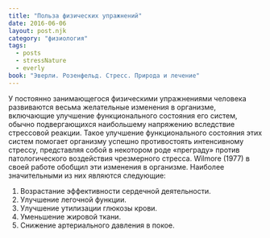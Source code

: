 ```yaml
---
title: "Польза физических упражнений"
date: 2016-06-06
layout: post.njk
category: "физиология"
tags:
  - posts
  - stressNature
  - everly
book: "Эверли. Розенфельд. Стресс. Природа и лечение"
---
```


У постоянно занимающегося физическими упражнениями человека развиваются весьма желательные изменения в организме, включающие улучшение функционального состояния его систем, обычно подвергающихся наибольшему напряжению вследствие стрессовой реакции. Такое улучшение функционального состояния этих систем помогает организму успешно противостоять интенсивному стрессу, представляя собой в некотором роде «преграду» против патологического воздействия чрезмерного стресса. Wilmore (1977) в своей работе обобщил эти изменения в организме. Наиболее значительными из них являются следующие:

1. Возрастание эффективности сердечной деятельности.
2. Улучшение легочной функции.
3. Улучшение утилизации глюкозы крови.
4. Уменьшение жировой ткани.
5. Снижение артериального давления в покое.
